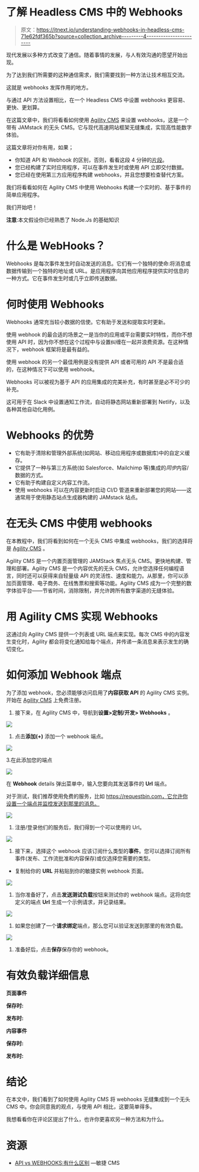 # 了解 Headless CMS 中的 Webhooks

> 原文：<https://itnext.io/understanding-webhooks-in-headless-cms-71e62fdf365b?source=collection_archive---------4----------------------->

现代发展以多种方式改变了通信。随着事情的发展，与人有效沟通的愿望开始出现。

为了达到我们所需要的这种通信需求，我们需要找到一种方法让技术相互交流。

这就是 webhooks 发挥作用的地方。

与通过 API 方法设置相比，在一个 Headless CMS 中设置 webhooks 更容易、更快、更划算。

在这篇文章中，我们将看看如何使用 [Agility CMS](https://agilitycms.com/) 来设置 webhooks，这是一个带有 JAMstack 的无头 CMS。它与现代高速网站框架无缝集成，实现高性能数字体验。

这篇文章将对你有用，如果；

*   你知道 API 和 Webhook 的区别，否则，看看这段 4 分钟的[片段](https://agilitycms.com/resources/posts/-api-vs-webhooks-what-s-the-difference)。
*   您已经构建了实时应用程序，可以在事件发生时或使用 API 立即交付数据。
*   您已经在使用第三方应用程序构建 webhooks，并且您想要检查替代方案。

我们将看看如何在 Agility CMS 中使用 Webhooks 构建一个实时的、基于事件的简单应用程序。

我们开始吧！

**注意**:本文假设你已经熟悉了 Node.Js 的基础知识

# 什么是 WebHooks？

Webhooks 是每次事件发生时自动发送的消息。它们有一个独特的使命:将消息或数据传输到一个独特的地址或 URL。是应用程序向其他应用程序提供实时信息的一种方式。它在事件发生时或几乎立即传送数据。

# 何时使用 Webhooks

Webhooks 通常充当较小数据的信使。它有助于发送和提取实时更新。

使用 webhook 的最合适的场景之一是当你的应用或平台需要实时特性，而你不想使用 API 时，因为你不想在这个过程中与设置纠缠在一起并浪费资源。在这种情况下，webhook 框架将是最有益的。

使用 webhook 的另一个最佳用例是没有提供 API 或者可用的 API 不是最合适的，在这种情况下可以使用 webhook。

Webhooks 可以被视为基于 API 的应用集成的完美补充，有时甚至是必不可少的补充。

这可用于在 Slack 中设置通知工作流，自动将静态网站重新部署到 Netlify，以及各种其他自动化用例。

# Webhooks 的优势

*   它有助于清除和管理外部系统(如网站、移动应用程序或数据库)中的自定义缓存。
*   它提供了一种与第三方系统(如 Salesforce、Mailchimp 等)集成的*同步*内容/数据的方式。
*   它有助于构建自定义内容工作流。
*   使用 webhooks 可以在内容更新时启动 CI/D 管道来重新部署您的网站——这通常用于使用静态站点生成器构建的 JAMstack 站点。

# 在无头 CMS 中使用 webhooks

在本教程中，我们将看到如何在一个无头 CMS 中集成 webhooks，我们的选择将是 [Agility CMS](https://agilitycms.com/) 。

Agility CMS 是一个内置页面管理的 JAMStack 焦点无头 CMS。更快地构建、管理和部署。Agility CMS 是一个内容优先的无头 CMS，允许您选择任何编程语言，同时还可以获得来自轻量级 API 的灵活性、速度和能力。从那里，你可以添加页面管理、电子商务、在线售票和搜索等功能。Agility CMS 成为一个完整的数字体验平台——节省时间，消除限制，并允许跨所有数字渠道的无缝体验。

# 用 Agility CMS 实现 Webhooks

这通过向 Agility CMS 提供一个列表或 URL 端点来实现。每次 CMS 中的内容发生变化时，Agility 都会将变化通知给每个端点，并传递一条消息来表示发生的确切变化。

# 如何添加 Webhook 端点

为了添加 webhook，您必须能够访问启用了**内容获取 API** 的 Agility CMS 实例。开始在 [Agility CMS](https://account.agilitycms.com/sign-up?product=agility-free) 上免费注册。

1.  接下来，在 Agility CMS 中，导航到**设置>定制/开发> Webhooks** 。

![](img/e6b2c9da927ab14c85378f4da0e6e15a.png)

1.  点击**添加(+)** 添加一个 webhook 端点。

![](img/41c13e70feb0d39f823e1d3b2a44c72d.png)

3.在此添加您的端点

![](img/c551b7189692019390157649a0c68323.png)

在 **Webhook** details 弹出菜单中，输入您要向其发送事件的 **Url** 端点。

对于测试，我们推荐使用免费的服务，比如 https://requestbin.com，它允许你设置一个端点并监控发送到那里的消息。

![](img/d6bff8c83452bda9bcad413be431dc54.png)

1.  注册/登录他们的服务后，我们得到一个可以使用的 Url。

![](img/29992992c0506538ad62926c05c85d23.png)

1.  接下来，选择这个 webhook 应该订阅什么类型的**事件**。您可以选择订阅所有事件(发布、工作流批准和内容保存)或仅选择您需要的类型。

*   复制给你的 **URL** 并粘贴到你的敏捷实例 webhook 页面。

![](img/8ea6dcbc8a317ff3e249ccf8b011a894.png)

1.  当你准备好了，点击**发送测试负载**按钮来测试你的 webhook 端点。这将向您定义的端点 **Url** 生成一个示例请求，并记录结果。

![](img/a4feb9710cc56b4babb72b8188b42975.png)

1.  如果您创建了一个**请求绑定**端点，那么您可以验证发送到那里的有效负载。

![](img/21be7ce812c0d1015feb9ffefeccc0a8.png)

1.  准备好后，点击**保存**保存你的 webhook。

# 有效负载详细信息

**页面事件**

**保存时:**

**发布时:**

**内容事件**

**保存时:**

**发布时:**

# 结论

在本文中，我们看到了如何使用 Agility CMS 将 webhooks 无缝集成到一个无头 CMS 中。你会同意我的观点，与使用 API 相比，这要简单得多。

我想看看你在评论区提出了什么，也许你更喜欢另一种方法和为什么。

# 资源

*   [API vs WEBHOOKS:有什么区别](https://agilitycms.com/resources/posts/-api-vs-webhooks-what-s-the-difference) —敏捷 CMS
